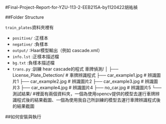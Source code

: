 #Final-Project-Report-for-YZU-113-2-EEB215A-by1120422胡祐禎

##Folder Structure

`train_plates`資料夾裡有
- `positive/` :正樣本
- `negative/` :負樣本
- `output/`   :Haar模型輸出（例如 cascade.xml）
- `info.lst`  :正樣本描述檔
- `bg.txt`    :負樣本描述檔
- `trans.py`  :訓練 hear cascade的程式
車牌偵測/
│
├── License_Plate_Detection/           # 車牌辨識程式
├── car_example1.jpg                   # 辨識圖片1
├── car_example2.jpg                   # 辨識圖片2
├── car_example3.jpg                   # 辨識圖片3
├── car_example4.jpg                   # 辨識圖片4
├── no_car.jpg                         # 辨識圖片5
└── 測試結果/                           #裡面有兩個資料夾，一個為使用opencv提供的模型去運行車牌辨識程式後的結果截圖、一個為使用我自己所訓練的模型去運行車牌辨識程式後的結果截圖



##如何安裝與執行
